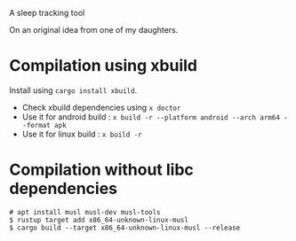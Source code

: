 A sleep tracking tool 

On an original idea from one of my daughters.

# Compilation using xbuild

Install using `cargo install xbuild`.

- Check xbuild dependencies using `x doctor`
- Use it for android build : `x build -r --platform android --arch arm64 --format apk`
- Use it for linux build : `x build -r`

# Compilation without libc dependencies

```
# apt install musl musl-dev musl-tools
$ rustup target add x86_64-unknown-linux-musl
$ cargo build --target x86_64-unknown-linux-musl --release
```

